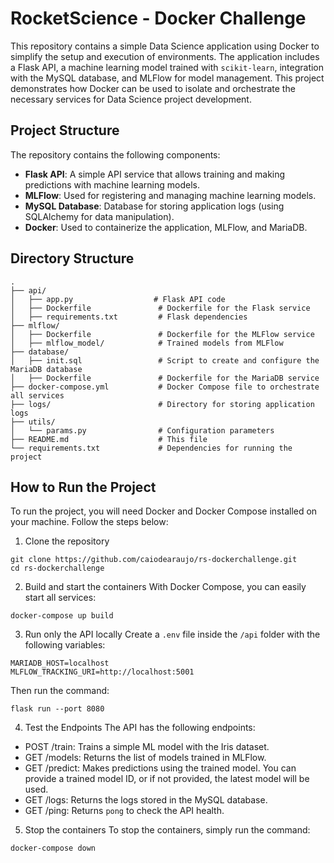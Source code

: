 # RocketScience - Docker Challenge

This repository contains a simple Data Science application using Docker to simplify the setup and execution of environments. The application includes a Flask API, a machine learning model trained with `scikit-learn`, integration with the MySQL database, and MLFlow for model management. This project demonstrates how Docker can be used to isolate and orchestrate the necessary services for Data Science project development.

## Project Structure

The repository contains the following components:

- **Flask API**: A simple API service that allows training and making predictions with machine learning models.
- **MLFlow**: Used for registering and managing machine learning models.
- **MySQL Database**: Database for storing application logs (using SQLAlchemy for data manipulation).
- **Docker**: Used to containerize the application, MLFlow, and MariaDB.

## Directory Structure

```plaintext
.
├── api/
│   ├── app.py                  # Flask API code
│   ├── Dockerfile               # Dockerfile for the Flask service
│   ├── requirements.txt         # Flask dependencies
├── mlflow/
│   ├── Dockerfile               # Dockerfile for the MLFlow service
│   ├── mlflow_model/            # Trained models from MLFlow
├── database/
│   ├── init.sql                 # Script to create and configure the MariaDB database
│   ├── Dockerfile               # Dockerfile for the MariaDB service
├── docker-compose.yml           # Docker Compose file to orchestrate all services
├── logs/                        # Directory for storing application logs
├── utils/
│   └── params.py                # Configuration parameters
├── README.md                    # This file
└── requirements.txt             # Dependencies for running the project
```

## How to Run the Project

To run the project, you will need Docker and Docker Compose installed on your machine. Follow the steps below:

1. Clone the repository
```
git clone https://github.com/caiodearaujo/rs-dockerchallenge.git
cd rs-dockerchallenge
```

2. Build and start the containers
With Docker Compose, you can easily start all services:
```
docker-compose up build
```

3. Run only the API locally
Create a `.env` file inside the `/api` folder with the following variables:
```
MARIADB_HOST=localhost 
MLFLOW_TRACKING_URI=http://localhost:5001
```
Then run the command:
```
flask run --port 8080
```

4. Test the Endpoints
The API has the following endpoints:
 - POST /train: Trains a simple ML model with the Iris dataset.
 - GET /models: Returns the list of models trained in MLFlow.
 - GET /predict: Makes predictions using the trained model. You can provide a trained model ID, or if not provided, the latest model will be used.
 - GET /logs: Returns the logs stored in the MySQL database.
 - GET /ping: Returns `pong` to check the API health.

5. Stop the containers
To stop the containers, simply run the command:
```
docker-compose down
```